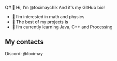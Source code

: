 Q# 👋 Hi, I’m @foximaychik
And it's my GitHub bio!

- 👀 I’m interested in math and physics
- 🔮 The best of my projects is 
- 🌱 I’m currently learning Java, C++ and Processing

## My contacts

Discord: @foximay
